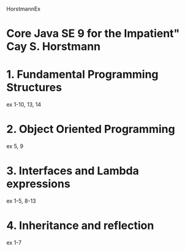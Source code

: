  HorstmannEx
# Core Java SE 9 for the Impatient" Cay S. Horstmann

# 1. Fundamental Programming Structures
ex 1-10, 13, 14
# 2. Object Oriented Programming
ex 5, 9
# 3. Interfaces and Lambda expressions
ex 1-5, 8-13
# 4. Inheritance and reflection
ex 1-7
